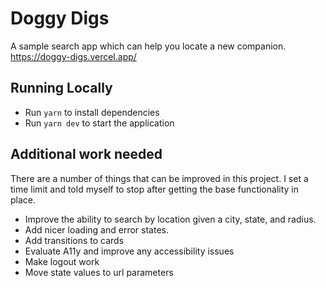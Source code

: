 # Doggy Digs

A sample search app which can help you locate a new companion.
https://doggy-digs.vercel.app/

## Running Locally

- Run `yarn` to install dependencies
- Run `yarn dev` to start the application

## Additional work needed

There are a number of things that can be improved in this project. I set a time limit and told myself to stop after getting the base functionality in place.

- Improve the ability to search by location given a city, state, and radius.
- Add nicer loading and error states.
- Add transitions to cards
- Evaluate A11y and improve any accessibility issues
- Make logout work
- Move state values to url parameters
